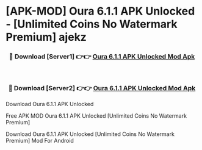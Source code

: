# [APK-MOD] Oura 6.1.1 APK Unlocked - [Unlimited Coins No Watermark Premium] ajekz



<div align="center">
<h3>🔴 Download [Server1] 👉👉 <a href="https://momento.my/?title=Oura_6.1.1_APK_Unlocked">Oura 6.1.1 APK Unlocked Mod Apk</a></h3><br>

<h3>🔴 Download [Server2] 👉👉 <a href="https://momento.my/?title=Oura_6.1.1_APK_Unlocked">Oura 6.1.1 APK Unlocked Mod Apk</a></h3>
</div>



Download Oura 6.1.1 APK Unlocked 

Free APK MOD Oura 6.1.1 APK Unlocked [Unlimited Coins No Watermark Premium]

Download Oura 6.1.1 APK Unlocked [Unlimited Coins No Watermark Premium] Mod For Android
